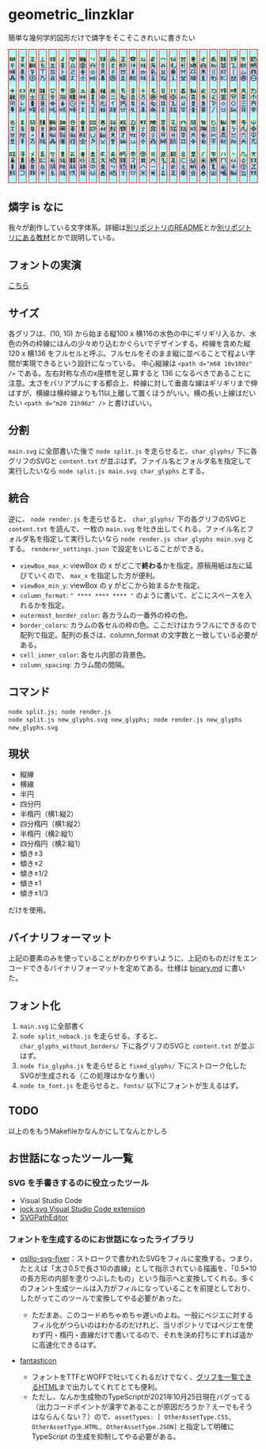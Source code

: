 # geometric_linzklar

簡単な幾何学的図形だけで燐字をそこそこきれいに書きたい

![](https://github.com/sozysozbot/geometric_linzklar/blob/master/400.png)

## 燐字 is なに
我々が創作している文字体系。詳細は[別リポジトリのREADME](https://github.com/jurliyuuri/linzklar-recognition/#readme)とか[別リポジトリにある教材](http://jurliyuuri.com/spoonfed_pekzep/index.html)とかで説明している。

## フォントの実演
[こちら](https://sozysozbot.github.io/geometric_linzklar/sample_y1huap1cet2kaikzui1.html)

## サイズ
各グリフは、(10, 10) から始まる縦100 x 横116の水色の中にギリギリ入るか、水色の外の枠線にほんの少々めり込むかぐらいでデザインする。枠線を含めた縦120 x 横136 をフルセルと呼ぶ。フルセルをそのまま縦に並べることで程よい字間が実現できるという設計になっている。
中心縦線は `<path d="m68 10v100z" />` である。左右対称な点のx座標を足し算すると 136 になるべきであることに注意。太さをバリアブルにする都合上、枠線に対して垂直な線はギリギリまで伸ばすが、横線は横枠線よりも11以上離して置くほうがいい。横の長い上線はだいたい `<path d="m20 21h96z" />` と書けばいい。

## 分割
`main.svg` に全部書いた後で `node split.js` を走らせると、`char_glyphs/` 下に各グリフのSVGと `content.txt` が並ぶはず。ファイル名とフォルダ名を指定して実行したいなら `node split.js main.svg char_glyphs` とする。

## 統合
逆に、 `node render.js` を走らせると、 `char_glyphs/` 下の各グリフのSVGと `content.txt` を読んで、一枚の `main.svg` を吐き出してくれる。ファイル名とフォルダ名を指定して実行したいなら `node render.js char_glyphs main.svg` とする。 `renderer_settings.json` で設定をいじることができる。

* `viewBox_max_x`: viewBox の x がどこで**終わる**かを指定。原稿用紙は左に延びていくので、 `max_x` を指定した方が便利。
* `viewBox_min_y`: viewBox の y がどこから始まるかを指定。
* `column_format`: `" **** **** **** "` のように書いて、どこにスペースを入れるかを指定。
* `outermost_border_color`: 各カラムの一番外の枠の色。
* `border_colors`: カラムの各セルの枠の色。ここだけはカラフルにできるので配列で指定。配列の長さは、column_format の文字数と一致している必要がある。
* `cell_inner_color`: 各セル内部の背景色。
* `column_spacing`: カラム間の間隔。

## コマンド

```
node split.js; node render.js
node split.js new_glyphs.svg new_glyphs; node render.js new_glyphs new_glyphs.svg
```

## 現状
 * 縦線
 * 横線
 * 半円
 * 四分円
 * 半楕円（横1:縦2）
 * 四分楕円（横1:縦2）
 * 半楕円（横2:縦1）
 * 四分楕円（横2:縦1）
 * 傾き±3
 * 傾き±2
 * 傾き±1/2
 * 傾き±1
 * 傾き±1/3

だけを使用。

## バイナリフォーマット
上記の要素のみを使っていることがわかりやすいように、上記のものだけをエンコードできるバイナリフォーマットを定めてある。仕様は [binary.md](https://github.com/sozysozbot/geometric_linzklar/blob/master/binary.md) に書いた。

## フォント化
1. `main.svg` に全部書く
2. `node split_noback.js` を走らせる。すると、`char_glyphs_without_borders/` 下に各グリフのSVGと `content.txt` が並ぶはず。
3. `node fix_glyphs.js` を走らせると `fixed_glyphs/` 下にストローク化したSVGが生成される（この処理はかなり重い）
4. `node to_font.js` を走らせると、`fonts/` 以下にフォントが生えるはず。

## TODO
以上のをもうMakefileかなんかにしてなんとかしろ

## お世話になったツール一覧

### SVG を手書きするのに役立ったツール
* Visual Studio Code
* [jock.svg Visual Studio Code extension](https://marketplace.visualstudio.com/items?itemName=jock.svg)
* [SVGPathEditor](https://yqnn.github.io/svg-path-editor/)

### フォントを生成するのにお世話になったライブラリ
* [oslllo-svg-fixer](https://github.com/oslllo/svg-fixer)：ストロークで書かれたSVGをフィルに変換する。つまり、たとえば「太さ0.5で長さ10の直線」として指示されている描画を、「0.5×10の長方形の内部を塗りつぶしたもの」という指示へと変換してくれる。多くのフォント生成ツールは入力がフィルになっていることを前提としており、したがってこのツールで変換してやる必要があった。
    - ただまあ、このコードめちゃめちゃ遅いのよね。一般にベジエに対するフィル化がつらいのはわかるのだけれど、当リポジトリではベジエを使わず円・楕円・直線だけで書いてるので、それを決め打ちにすれば遥かに高速化できるはず。

* [fantasticon](https://github.com/tancredi/fantasticon)
    - フォントをTTFとWOFFで吐いてくれるだけでなく、[グリフを一覧できるHTML](https://sozysozbot.github.io/geometric_linzklar/fonts/geometric_linzklar.html)まで出力してくれてとても便利。
    - ただし、なんか生成物のTypeScriptが2021年10月25日現在バグってる（出力コードポイントが漢字であることが原因だろうか？えーでもそうはならんくない？）ので、`assetTypes: [ OtherAssetType.CSS, OtherAssetType.HTML, OtherAssetType.JSON]` と指定して明確に TypeScript の生成を抑制してやる必要がある。 
